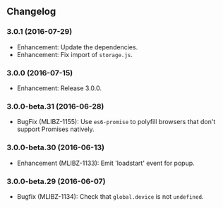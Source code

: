 ## Changelog
### 3.0.1 (2016-07-29)
* Enhancement: Update the dependencies.
* Enhancement: Fix import of `storage.js`.

### 3.0.0 (2016-07-15)
* Enhancement: Release 3.0.0.

### 3.0.0-beta.31 (2016-06-28)
* BugFix (MLIBZ-1155): Use `es6-promise` to polyfill browsers that don't support Promises natively.

### 3.0.0-beta.30 (2016-06-13)
* Enhancement (MLIBZ-1133): Emit 'loadstart' event for popup.

### 3.0.0-beta.29 (2016-06-07)
* Bugfix (MLIBZ-1134): Check that `global.device` is not `undefined`.

